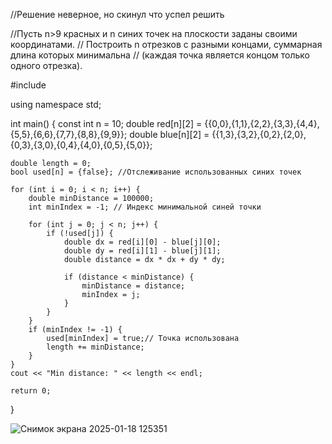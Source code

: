 //Решение неверное, но скинул что успел решить

//Пусть n>9 красных и n синих точек на плоскости заданы своими координатами. 
// Построить n отрезков с разными концами, суммарная длина которых минимальна 
// (каждая точка является концом только одного отрезка).

#include <iostream>

using namespace std;

int main() {
	const int n = 10;
	double red[n][2] = {{0,0},{1,1},{2,2},{3,3},{4,4},{5,5},{6,6},{7,7},{8,8},{9,9}};
	double blue[n][2] = {{1,3},{3,2},{0,2},{2,0},{0,3},{3,0},{0,4},{4,0},{0,5},{5,0}};

	double length = 0;
	bool used[n] = {false}; //Отслеживание использованных синих точек

	for (int i = 0; i < n; i++) {
		double minDistance = 100000;
		int minIndex = -1; // Индекс минимальной синей точки

		for (int j = 0; j < n; j++) {
			if (!used[j]) {
				double dx = red[i][0] - blue[j][0];
				double dy = red[i][1] - blue[j][1];
				double distance = dx * dx + dy * dy;

				if (distance < minDistance) {
					minDistance = distance;
					minIndex = j;
				}
			}
		}
		if (minIndex != -1) {
			used[minIndex] = true;// Точка использована
			length += minDistance;
		}
	}
	cout << "Min distance: " << length << endl;

	return 0;
}

![Снимок экрана 2025-01-18 125351](https://github.com/user-attachments/assets/ccfa6ab0-5460-4413-a166-c6a46e552b87)


